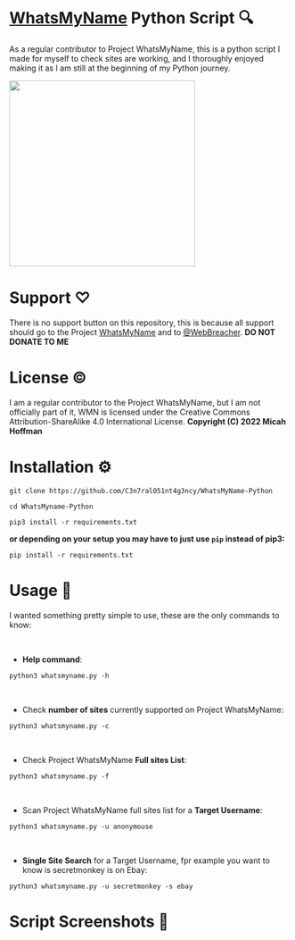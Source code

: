 # [WhatsMyName](https://github.com/WebBreacher/WhatsMyName) Python Script 🔍
As a regular contributor to Project WhatsMyName, this is a python script I made for myself to check sites are working, and I thoroughly enjoyed making it as I am still at the beginning of my Python journey. 

<img width="333" src="https://user-images.githubusercontent.com/104733166/189120786-f854c5f8-57df-408c-bf33-b8eda521572c.png">

# Support ♡
There is no support button on this repository, this is because all support should go to the Project [WhatsMyName](https://github.com/WebBreacher/WhatsMyName) and to [@WebBreacher](https://ko-fi.com/WebBreacher). **DO NOT DONATE TO ME**

# License ©
I am a regular contributor to the Project WhatsMyName, but I am not officially part of it, WMN is licensed under the Creative Commons Attribution-ShareAlike 4.0 International License. **Copyright (C) 2022 Micah Hoffman**

# Installation ⚙️

```
git clone https://github.com/C3n7ral051nt4g3ncy/WhatsMyName-Python
```

```
cd WhatsMyname-Python
```

```
pip3 install -r requirements.txt
```

**or depending on your setup you may have to just use `pip` instead of pip3:**

```
pip install -r requirements.txt
```

# Usage 📖
I wanted something pretty simple to use, these are the only commands to know:<br>

<br>

- **Help command**: 
```
python3 whatsmyname.py -h 
```
<br>

- Check **number of sites** currently supported on Project WhatsMyName:
```
python3 whatsmyname.py -c 
```
<br>

- Check Project WhatsMyName **Full sites List**:
```
python3 whatsmyname.py -f
```
<br>

- Scan Project WhatsMyName full sites list for a **Target Username**:

```
python3 whatsmyname.py -u anonymouse
```
<br>

- **Single Site Search** for a Target Username, fpr example you want to know is secretmonkey is on Ebay:

```
python3 whatsmyname.py -u secretmonkey -s ebay
```

# Script Screenshots 📸









